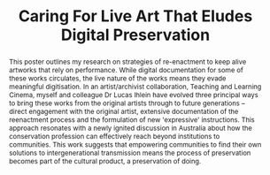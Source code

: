 ---
abstract: This poster outlines my research on strategies of re-enactment to keep alive
  artworks that rely on performance. While digital documentation for some of these
  works circulates, the live nature of the works means they evade meaningful digitisation.
  In an artist/archivist collaboration, Teaching and Learning Cinema, myself and colleague
  Dr Lucas Ihlein have evolved three principal ways to bring these works from the
  original artists through to future generations – direct engagement with the original
  artist, extensive documentation of the reenactment process and the formulation of
  new 'expressive' instructions. This approach resonates with a newly ignited discussion
  in Australia about how the conservation profession can effectively reach beyond
  institutions to communities. This work suggests that empowering communities to find
  their own solutions to intergenerational transmission means the process of preservation
  becomes part of the cultural product, a preservation of doing.
creators:
- Louise Curham
date: null
document_url: https://services.phaidra.univie.ac.at/api/object/o:503189/download
grand_parent: iPRES
institutions: []
keywords: []
landing_page_url: https://phaidra.univie.ac.at/o:503189
language: eng
layout: publication
license: CC BY-NC-SA 3.0 AT
notes_url: null
parent: iPRES 2016
publication_type: poster
size: 141610
slides_url: null
source_name: iPRES
stream_url: null
title: Caring For Live Art That Eludes Digital Preservation
year: 2016
---